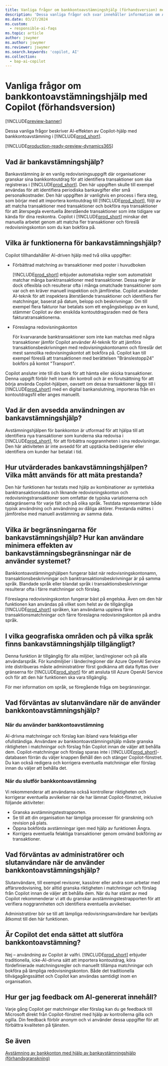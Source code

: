 ```yaml
---
title: Vanliga frågor om bankkontoavstämningshjälp (förhandsversion) med Copilot
description: 'Dessa vanliga frågor och svar innehåller information om AI-tekniken som används för att stämma av bankkonton och kontoutdrag Business Central. Den innehåller också viktiga saker att tänka på och information om hur AI används, hur den har testats och utvärderats samt eventuella specifika begränsningar.'
ms.date: 03/27/2024
ms.custom:
  - responsible-ai-faqs
ms.topic: article
author: jswymer
ms.author: jswymer
ms.reviewer: jswymer
ms.search.keywords: 'copilot, AI'
ms.collection:
  - bap-ai-copilot
---
```


# Vanliga frågor om bankkontoavstämningshjälp med Copilot (förhandsversion)

[!INCLUDE[preview-banner](includes/preview-banner.md)]

Dessa vanliga frågor beskriver AI-effekten av Copilot-hjälp med bankkontoavstämning i [!INCLUDE[prod_short](includes/prod_short.md)].

[!INCLUDE[production-ready-preview-dynamics365](includes/production-ready-preview-dynamics365.md)]

## Vad är bankavstämningshjälp?

Bankavstämning är en vanlig redovisningsuppgift där organisationer granskar sina bankkontoutdrag för att identifiera transaktioner som ska registreras i [!INCLUDE[prod_short](includes/prod_short.md)]. Den här uppgiften skulle till exempel användas för att identifiera periodiska bankavgifter eller små personalkostnader. Den här uppgiften är vanligtvis en process i flera steg, som börjar med att importera kontoutdrag till [!INCLUDE[prod_short](includes/prod_short.md)], följt av att matcha transaktioner med transaktioner och bokföra nya transaktioner för att återspegla eventuella återstående transaktioner som inte tidigare var kända för dina reskontra. Copilot i [!INCLUDE[prod_short](includes/prod_short.md)] minskar det manuella arbetet genom att matcha fler transaktioner och föreslå redovisningskonton som du kan bokföra på. 

## Vilka är funktionerna för bankavstämningshjälp?

Copilot tillhandahåller AI-driven hjälp med två olika uppgifter: 

- Förbättrad matchning av transaktioner med poster i huvudboken 

   [!INCLUDE[prod_short](includes/prod_short.md)] erbjuder automatiska regler som automatiskt matchar många banktransaktioner med transaktioner. Dessa regler är dock oflexibla och resulterar ofta i många omatchade transaktioner som var och en kräver manuell inspektion och jämförelse. Copilot använder AI-teknik för att inspektera återstående transaktioner och identifiera fler matchningar, baserat på datum, belopp och beskrivningar. Om till exempel flera fakturor har betalats som ett engångsbelopp av en kund, stämmer Copilot av den enskilda kontoutdragsraden med de flera fakturatransaktionerna. 
 
- Föreslagna redovisningskonton 

   För kvarvarande banktransaktioner som inte kan matchas med några transaktioner jämför Copilot använder AI-teknik för att jämföra transaktionsbeskrivningen med redovisningskontonamn och föreslår det mest sannolika redovisningskontot att bokföra på. Copilot kan till exempel föreslå att transaktionen med berättelsen "Bränslestopp24" bokförs på kontot "Transport". 

Copilot ansluter inte till din bank för att hämta eller skicka transaktioner. Denna uppgift förblir helt inom din kontroll och är en förutsättning för att börja använda Copilot-hjälpen, oavsett om dessa transaktioner läggs till i [!INCLUDE[prod_short](includes/prod_short.md)] med en digital bankanslutning, importeras från en kontoutdragsfil eller anges manuellt. 

## Vad är den avsedda användningen av bankavstämningshjälp?

Avstämningshjälpen för bankkonton är utformad för att hjälpa till att identifiera nya transaktioner som kunderna ska redovisa i [!INCLUDE[prod_short](includes/prod_short.md)], för att förbättra noggrannheten i sina redovisningar. Den här aktiviteten är inte avsedd för att upptäcka bedrägerier eller identifiera om kunder har betalat i tid.   

## Hur utvärderades bankavstämningshjälpen? Vilka mått används för att mäta prestanda?

Den här funktionen har testats med hjälp av kombinationer av syntetiska banktransaktionsdata och liknande redovisningskonton och redovisningstransaktioner som omfattar de typiska variationerna och datagränserna för varje fält och på olika språk. Testdata representerar både typisk användning och användning av dåliga aktörer. Prestanda mättes i jämförelse med manuell avstämning av samma data. 

## Vilka är begränsningarna för bankavstämningshjälp? Hur kan användare minimera effekten av bankavstämningsbegränsningar när de använder systemet?

Bankkontoavstämningshjälpen fungerar bäst när redovisningskontonamn, transaktionsbeskrivningar och banktransaktionsbeskrivningar är på samma språk. Blandade språk eller blandat språk i transaktionsbeskrivningar resulterar ofta i färre matchningar och förslag. 

Föreslagna redovisningskonton fungerar bäst på engelska. Även om den här funktionen kan användas på vilket som helst av de tillgängliga [!INCLUDE[prod_short](includes/prod_short.md)] språken, kan användarna uppleva färre transaktionsmatchningar och färre föreslagna redovisningskonton på andra språk. 
<!--

## What operational factors and settings allow for effective and responsible use of the feature?


-->
## I vilka geografiska områden och på vilka språk finns bankavstämningshjälp tillgängligt? 

Denna funktion är tillgänglig för alla miljöer, land/regioner och på alla användarspråk. För kundmiljöer i länder/regioner där Azure OpenAI Service inte distribueras måste administratörer först godkänna att data flyttas över gränserna för [!INCLUDE[prod_short](includes/prod_short.md)] för att ansluta till Azure OpenAI Service och för att den här funktionen ska vara tillgänglig. 

För mer information om språk, se föregående fråga om begränsningar.  

## Vad förväntas av slutanvändare när de använder bankkontoavstämningshjälp? 

### När du använder bankkontoavstämning 

AI-drivna matchningar och förslag kan ibland vara felaktiga eller ofullständiga. Användare av bankkontoavstämningshjälp måste granska riktigheten i matchningar och förslag från Copilot innan de väljer att behålla dem. Copilot-matchningar och förslag sparas inte i [!INCLUDE[prod_short](includes/prod_short.md)]-databasen förrän du väljer knappen Behåll den och stänger Copilot-fönstret. Du kan också redigera och korrigera eventuella matchningar eller förslag innan du väljer att behålla det. 

### När du slutför bankkontoavstämning 

Vi rekommenderar att användarna också kontrollerar riktigheten och korrigerar eventuella avvikelser när de har lämnat Copilot-fönstret, inklusive följande aktiviteter: 

- Granska avstämningstestrapporten. 
- Se till att din organisation har lämpliga processer för granskning och revision på plats. 
- Öppna bokförda avstämningar igen med hjälp av funktionen Ångra. 
- Korrigera eventuella felaktiga transaktioner genom omvänd bokföring av transaktioner. 

## Vad förväntas av administratörer och slutanvändare när de använder bankkontoavstämningshjälp? 

Slutanvändare, till exempel revisorer, kassörer eller andra som arbetar med affärsredovisning, bör alltid granska riktigheten i matchningar och förslag från Copilot innan de väljer att behålla dem. När du har stämt av med Copilot rekommenderar vi att du granskar avstämningstestrapporten för att verifiera noggrannheten och identifiera eventuella avvikelser. 

Administratörer bör se till att lämpliga redovisningsanvändare har beviljats åtkomst till den här funktionen. 

## Är Copilot det enda sättet att slutföra bankkontoavstämning? 

Nej – användning av Copilot är valfri. [!INCLUDE[prod_short](includes/prod_short.md)] erbjuder traditionella, icke-AI-drivna sätt att importera kontoutdrag, köra fördefinierade matchningsregler och manuellt tillämpa matchningar och bokföra på lämpliga redovisningskonton. Både det traditionella tillvägagångssättet och Copilot kan användas samtidigt inom en organisation. 

## Hur ger jag feedback om AI-genererat innehåll?

Varje gång Copilot ger matchningar eller förslag kan du ge feedback till Microsoft direkt från Copilot-fönstret med hjälp av kontrollerna gilla och ogilla. Din feedback förblir anonym och vi använder dessa uppgifter för att förbättra kvaliteten på tjänsten.


## Se även

[Avstämning av bankkonton med hjälp av bankavstämningshjälp (förhandsgranskning)](bank-reconciliation-with-copilot.md)

